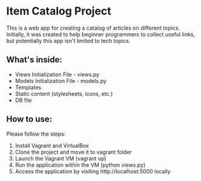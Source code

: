 # Item Catalog Project

This is a web app for creating a catalog of articles on different topics.
Initially, it was created to help beginner programmers to collect useful links,
but potentially this app isn't limited to tech topics.

## What's inside:
- Views Initialization File - views.py
- Models Initialization File - models.py
- Templates
- Static content (stylesheets, icons, etc.)
- DB file

## How to use:
Please follow the steps:
1. Install Vagrant and VirtualBox
2. Clone the project and move it to vagrant folder
3. Launch the Vagrant VM (vagrant up)
4. Run the application within the VM (python views.py)
5. Access the application by visiting http://localhost:5000 locally
